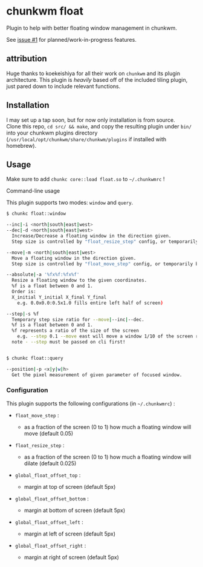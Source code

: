 # chunkwm float

Plugin to help with better floating window management in chunkwm.

See [issue #1](https://github.com/Amar1729/chunkwm-float/issues/1) for planned/work-in-progress features.

## attribution
Huge thanks to koekeishiya for all their work on `chunkwm` and its plugin architecture.
This plugin is *heavily* based off of the included tiling plugin, just pared down to include relevant functions.

## Installation

I may set up a tap soon, but for now only installation is from source.  
Clone this repo, `cd src/ && make`, and copy the resulting plugin under `bin/` into your chunkwm plugins directory (`/usr/local/opt/chunkwm/share/chunkwm/plugins` if installed with homebrew).

## Usage

Make sure to add `chunkc core::load float.so` to `~/.chunkwmrc` !

Command-line usage

This plugin supports two modes: `window` and `query`.

```bash
$ chunkc float::window

--inc|-i <north|south|east|west>
--dec|-d <north|south|east|west>
  Increase/Decrease a floating window in the direction given.
  Step size is controlled by "float_resize_step" config, or temporarily by --step

--move|-m <north|south|east|west>
  Move a floating window in the direction given.
  Step size is controlled by "float_move_step" config, or temporarily by --step

--absolute|-a '%fx%f:%fx%f'
  Resize a floating window to the given coordinates.
  %f is a float between 0 and 1.
  Order is:
  X_initial Y_initial X_final Y_final
    e.g. 0.0x0.0:0.5x1.0 fills entire left half of screen)

--step|-s %f
  Temporary step size ratio for --move|--inc|--dec.
  %f is a float between 0 and 1.
  %f represents a ratio of the size of the screen
    e.g. --step 0.1 --move east will move a window 1/10 of the screen rightward
  note - --step must be passed on cli first!


$ chunkc float::query

--position|-p <x|y|w|h>
  Get the pixel measurement of given parameter of focused window.
```

### Configuration

This plugin supports the following configurations (in `~/.chunkwmrc`) :

- `float_move_step` : 
  - as a fraction of the screen (0 to 1) how much a floating window will move (default 0.05)

- `float_resize_step` : 
  - as a fraction of the screen (0 to 1) how much a floating window will dilate (default 0.025)

- `global_float_offset_top` : 
  - margin at top of screen (default 5px)

- `global_float_offset_bottom` : 
  - margin at bottom of screen (default 5px)

- `global_float_offset_left` : 
  - margin at left of screen (default 5px)

- `global_float_offset_right` : 
  - margin at right of screen (default 5px)


